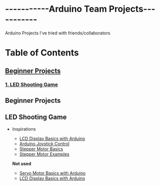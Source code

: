 # -----------Arduino Team Projects-----------
Arduino Projects I've tried with friends/collaborators

# Table of Contents
## [Beginner Projects](#chap1)
### [1. LED Shooting Game](#chap1.1)

## Beginner Projects <a name="chap1"></a>
## LED Shooting Game <a name="chap1.1"></a>
- Inspirations
  - [LCD Display Basics with Arduino](https://docs.arduino.cc/learn/electronics/lcd-displays/)
  - [Arduino Joystick Control](https://arduinogetstarted.com/tutorials/arduino-joystick)
  - [Stepper Motor Basics](https://lastminuteengineers.com/28byj48-stepper-motor-arduino-tutorial/)
  - [Stepper Motor Examples](https://www.makerguides.com/28byj-48-stepper-motor-arduino-tutorial/)

  **Not used** 
  - [Servo Motor Basics with Arduino](https://docs.arduino.cc/learn/electronics/servo-motors/) 
  - [LCD Display Basics with Arduino](https://docs.arduino.cc/learn/electronics/lcd-displays/)
